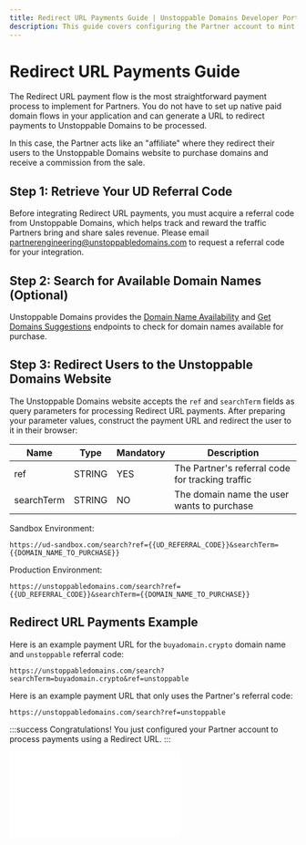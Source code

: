 ```yaml
---
title: Redirect URL Payments Guide | Unstoppable Domains Developer Portal
description: This guide covers configuring the Partner account to mint paid domains using the redirect URL payment processing flow.
---
```


# Redirect URL Payments Guide

The Redirect URL payment flow is the most straightforward payment process to implement for Partners. You do not have to set up native paid domain flows in your application and can generate a URL to redirect payments to Unstoppable Domains to be processed.

In this case, the Partner acts like an "affiliate" where they redirect their users to the Unstoppable Domains website to purchase domains and receive a commission from the sale.

## Step 1: Retrieve Your UD Referral Code

Before integrating Redirect URL payments, you must acquire a referral code from Unstoppable Domains, which helps track and reward the traffic Partners bring and share sales revenue. Please email <partnerengineering@unstoppabledomains.com> to request a referral code for your integration.

## Step 2: Search for Available Domain Names (Optional)

Unstoppable Domains provides the [Domain Name Availability](domain-name-availability.md) and [Get Domains Suggestions](get-domains-suggestions.md) endpoints to check for domain names available for purchase.

## Step 3: Redirect Users to the Unstoppable Domains Website

The Unstoppable Domains website accepts the `ref` and `searchTerm` fields as query parameters for processing Redirect URL payments. After preparing your parameter values, construct the payment URL and redirect the user to it in their browser:

| Name | Type | Mandatory | Description |
| - | - | - | - |
| ref | STRING | YES | The Partner's referral code for tracking traffic |
| searchTerm | STRING | NO | The domain name the user wants to purchase |

Sandbox Environment:

```
https://ud-sandbox.com/search?ref={{UD_REFERRAL_CODE}}&searchTerm={{DOMAIN_NAME_TO_PURCHASE}}
```

Production Environment:

```
https://unstoppabledomains.com/search?ref={{UD_REFERRAL_CODE}}&searchTerm={{DOMAIN_NAME_TO_PURCHASE}}
```

## Redirect URL Payments Example

Here is an example payment URL for the `buyadomain.crypto` domain name and `unstoppable` referral code:

```
https://unstoppabledomains.com/search?searchTerm=buyadomain.crypto&ref=unstoppable
```

Here is an example payment URL that only uses the Partner's referral code:

```
https://unstoppabledomains.com/search?ref=unstoppable
```

:::success Congratulations!
You just configured your Partner account to process payments using a Redirect URL.
:::

<embed src="/snippets/_discord.md" />
